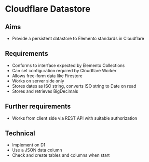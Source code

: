 Cloudflare Datastore
====================

Aims
----

- Provide a persistent datastore to Elemento standards in Cloudflare

Requirements
------------

- Conforms to interface expected by Elemento Collections
- Can set configuration required by Cloudflare Worker
- Allows free-form data like Firestore
- Works on server side only
- Stores dates as ISO string, converts ISO string to Date on read
- Stores and retrieves BigDecimals

Further requirements
--------------------

- Works from client side via REST API with suitable authorization

Technical
---------

- Implement on D1
- Use a JSON data column
- Check and create tables and columns when start
